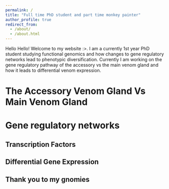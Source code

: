 ```yaml
---
permalink: /
title: "Full time PhD student and part time monkey painter"
author_profile: true
redirect_from: 
  - /about/
  - /about.html
---
```


Hello Hello! Welcome to my website :>. I am a currently 1st year PhD student studying functional genomics and how changes to gene regulatory networks lead to phenotypic diversification. Currently I am working on the gene regulatory pathway of the accessory vs the main venom gland and how it leads to differential venom expression.

The Accessory Venom Gland Vs Main Venom Gland
======


Gene regulatory networks 
======


Transcription Factors
------


Differential Gene Expression
------


Thank you to my gnomies
------

